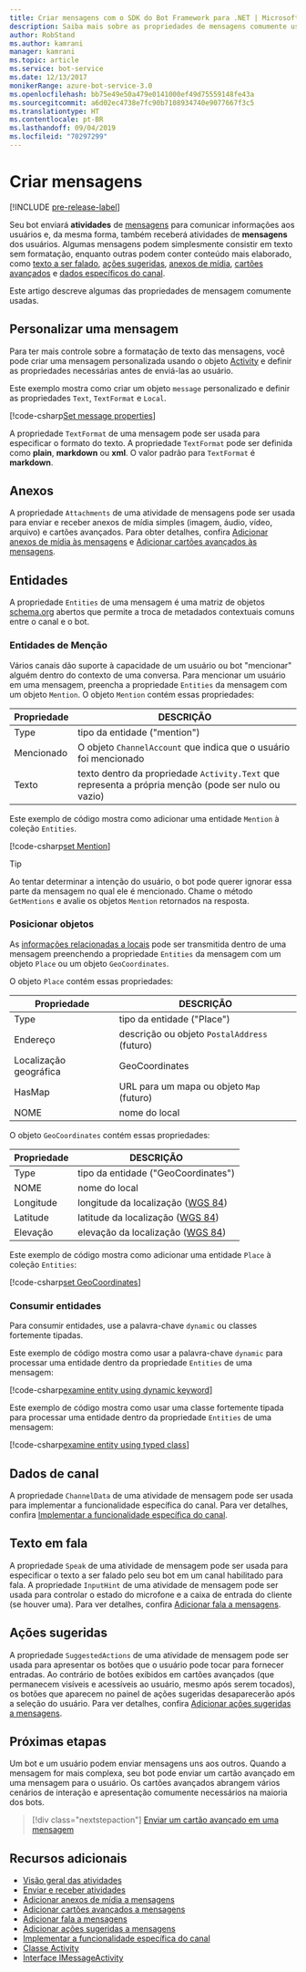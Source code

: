 ```yaml
---
title: Criar mensagens com o SDK do Bot Framework para .NET | Microsoft Docs
description: Saiba mais sobre as propriedades de mensagens comumente usadas no SDK do Bot Framework para .NET.
author: RobStand
ms.author: kamrani
manager: kamrani
ms.topic: article
ms.service: bot-service
ms.date: 12/13/2017
monikerRange: azure-bot-service-3.0
ms.openlocfilehash: bb75e49e50a479e0141000ef49d75559148fe43a
ms.sourcegitcommit: a6d02ec4738e7fc90b7108934740e9077667f3c5
ms.translationtype: HT
ms.contentlocale: pt-BR
ms.lasthandoff: 09/04/2019
ms.locfileid: "70297299"
---
```

# <a name="create-messages"></a>Criar mensagens

[!INCLUDE [pre-release-label](../includes/pre-release-label-v3.md)]

Seu bot enviará **atividades** de [mensagens](bot-builder-dotnet-activities.md) para comunicar informações aos usuários e, da mesma forma, também receberá atividades de **mensagens** dos usuários. Algumas mensagens podem simplesmente consistir em texto sem formatação, enquanto outras podem conter conteúdo mais elaborado, como [texto a ser falado](bot-builder-dotnet-text-to-speech.md), [ações sugeridas](bot-builder-dotnet-add-suggested-actions.md), [anexos de mídia](bot-builder-dotnet-add-media-attachments.md), [cartões avançados](bot-builder-dotnet-add-rich-card-attachments.md) e [dados específicos do canal](bot-builder-dotnet-channeldata.md). 

Este artigo descreve algumas das propriedades de mensagem comumente usadas.

## <a name="customizing-a-message"></a>Personalizar uma mensagem

Para ter mais controle sobre a formatação de texto das mensagens, você pode criar uma mensagem personalizada usando o objeto [Activity](https://docs.botframework.com/csharp/builder/sdkreference/dc/d2f/class_microsoft_1_1_bot_1_1_connector_1_1_activity.html) e definir as propriedades necessárias antes de enviá-las ao usuário.

Este exemplo mostra como criar um objeto `message` personalizado e definir as propriedades `Text`, `TextFormat` e `Local`.

[!code-csharp[Set message properties](../includes/code/dotnet-create-messages.cs#setBasicProperties)]

A propriedade `TextFormat` de uma mensagem pode ser usada para especificar o formato do texto. A propriedade `TextFormat` pode ser definida como **plain**, **markdown** ou **xml**. O valor padrão para `TextFormat` é **markdown**. 

## <a name="attachments"></a>Anexos

A propriedade `Attachments` de uma atividade de mensagens pode ser usada para enviar e receber anexos de mídia simples (imagem, áudio, vídeo, arquivo) e cartões avançados. Para obter detalhes, confira [Adicionar anexos de mídia às mensagens](bot-builder-dotnet-add-media-attachments.md) e [Adicionar cartões avançados às mensagens](bot-builder-dotnet-add-rich-card-attachments.md).

## <a name="entities"></a>Entidades

A propriedade `Entities` de uma mensagem é uma matriz de objetos <a href="http://schema.org/" target="_blank">schema.org</a> abertos que permite a troca de metadados contextuais comuns entre o canal e o bot.

### <a name="mention-entities"></a>Entidades de Menção

Vários canais dão suporte à capacidade de um usuário ou bot "mencionar" alguém dentro do contexto de uma conversa. Para mencionar um usuário em uma mensagem, preencha a propriedade `Entities` da mensagem com um objeto `Mention`. O objeto `Mention` contém essas propriedades: 

| Propriedade | DESCRIÇÃO | 
|----|----|
| Type | tipo da entidade ("mention") | 
| Mencionado | O objeto `ChannelAccount` que indica que o usuário foi mencionado | 
| Texto | texto dentro da propriedade `Activity.Text` que representa a própria menção (pode ser nulo ou vazio) |

Este exemplo de código mostra como adicionar uma entidade `Mention` à coleção `Entities`.

[!code-csharp[set Mention](../includes/code/dotnet-create-messages.cs#setMention)]

> [!TIP]
> Ao tentar determinar a intenção do usuário, o bot pode querer ignorar essa parte da mensagem no qual ele é mencionado. Chame o método `GetMentions` e avalie os objetos `Mention` retornados na resposta.

### <a name="place-objects"></a>Posicionar objetos

As <a href="https://schema.org/Place" target="_blank">informações relacionadas a locais</a> pode ser transmitida dentro de uma mensagem preenchendo a propriedade `Entities` da mensagem com um objeto `Place` ou um objeto `GeoCoordinates`. 

O objeto `Place` contém essas propriedades:

| Propriedade | DESCRIÇÃO | 
|----|----|
| Type | tipo da entidade ("Place") |
| Endereço | descrição ou objeto `PostalAddress` (futuro) | 
| Localização geográfica | GeoCoordinates | 
| HasMap | URL para um mapa ou objeto `Map` (futuro) |
| NOME | nome do local |

O objeto `GeoCoordinates` contém essas propriedades:

| Propriedade | DESCRIÇÃO | 
|----|----|
| Type | tipo da entidade ("GeoCoordinates") |
| NOME | nome do local |
| Longitude | longitude da localização (<a href="https://en.wikipedia.org/wiki/World_Geodetic_System" target="_blank">WGS 84</a>) | 
| Latitude | latitude da localização (<a href="https://en.wikipedia.org/wiki/World_Geodetic_System" target="_blank">WGS 84</a>) | 
| Elevação | elevação da localização (<a href="https://en.wikipedia.org/wiki/World_Geodetic_System" target="_blank">WGS 84</a>) | 

Este exemplo de código mostra como adicionar uma entidade `Place` à coleção `Entities`:

[!code-csharp[set GeoCoordinates](../includes/code/dotnet-create-messages.cs#setGeoCoord)]

### <a name="consume-entities"></a>Consumir entidades

Para consumir entidades, use a palavra-chave `dynamic` ou classes fortemente tipadas.

Este exemplo de código mostra como usar a palavra-chave `dynamic` para processar uma entidade dentro da propriedade `Entities` de uma mensagem:

[!code-csharp[examine entity using dynamic keyword](../includes/code/dotnet-create-messages.cs#examineEntity1)]

Este exemplo de código mostra como usar uma classe fortemente tipada para processar uma entidade dentro da propriedade `Entities` de uma mensagem:

[!code-csharp[examine entity using typed class](../includes/code/dotnet-create-messages.cs#examineEntity2)]

## <a name="channel-data"></a>Dados de canal

A propriedade `ChannelData` de uma atividade de mensagem pode ser usada para implementar a funcionalidade específica do canal. Para ver detalhes, confira [Implementar a funcionalidade específica do canal](bot-builder-dotnet-channeldata.md).

## <a name="text-to-speech"></a>Texto em fala

A propriedade `Speak` de uma atividade de mensagem pode ser usada para especificar o texto a ser falado pelo seu bot em um canal habilitado para fala. A propriedade `InputHint` de uma atividade de mensagem pode ser usada para controlar o estado do microfone e a caixa de entrada do cliente (se houver uma). Para ver detalhes, confira [Adicionar fala a mensagens](bot-builder-dotnet-text-to-speech.md).

## <a name="suggested-actions"></a>Ações sugeridas

A propriedade `SuggestedActions` de uma atividade de mensagem pode ser usada para apresentar os botões que o usuário pode tocar para fornecer entradas. Ao contrário de botões exibidos em cartões avançados (que permanecem visíveis e acessíveis ao usuário, mesmo após serem tocados), os botões que aparecem no painel de ações sugeridas desaparecerão após a seleção do usuário. Para ver detalhes, confira [Adicionar ações sugeridas a mensagens](bot-builder-dotnet-add-suggested-actions.md).

## <a name="next-steps"></a>Próximas etapas

Um bot e um usuário podem enviar mensagens uns aos outros. Quando a mensagem for mais complexa, seu bot pode enviar um cartão avançado em uma mensagem para o usuário. Os cartões avançados abrangem vários cenários de interação e apresentação comumente necessários na maioria dos bots.

> [!div class="nextstepaction"]
> [Enviar um cartão avançado em uma mensagem](bot-builder-dotnet-add-rich-card-attachments.md)

## <a name="additional-resources"></a>Recursos adicionais

- [Visão geral das atividades](bot-builder-dotnet-activities.md)
- [Enviar e receber atividades](bot-builder-dotnet-connector.md)
- [Adicionar anexos de mídia a mensagens](bot-builder-dotnet-add-media-attachments.md)
- [Adicionar cartões avançados a mensagens](bot-builder-dotnet-add-rich-card-attachments.md)
- [Adicionar fala a mensagens](bot-builder-dotnet-text-to-speech.md)
- [Adicionar ações sugeridas a mensagens](bot-builder-dotnet-add-suggested-actions.md)
- [Implementar a funcionalidade específica do canal](bot-builder-dotnet-channeldata.md)
- <a href="https://docs.botframework.com/csharp/builder/sdkreference/dc/d2f/class_microsoft_1_1_bot_1_1_connector_1_1_activity.html" target="_blank">Classe Activity</a>
- <a href="/dotnet/api/microsoft.bot.connector.imessageactivity" target="_blank">Interface IMessageActivity</a>

